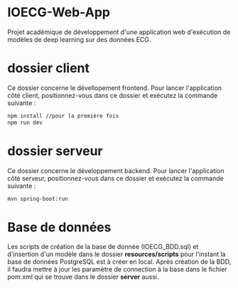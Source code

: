 # IOECG-Web-App
Projet académique de développement d'une application web d'exécution de modèles de deep learning sur des données ECG.

# dossier client
Ce dossier concerne le dévellopement frontend.
Pour lancer l'application côté client, positionnez-vous dans ce dossier et exécutez la commande suivante :

```bash
npm install //pour la première fois
npm run dev
```

# dossier serveur
Ce dossier concerne le développement backend.
Pour lancer l'application côté serveur, positionnez-vous dans ce dossier et exécutez la commande suivante :

```bash
mvn spring-boot:run
```

# Base de données
Les scripts de création de la base de donnée (IOECG_BDD.sql) et d'insertion d'un modèle dans le dossier **resources/scripts** pour l'instant la base de données PostgreSQL est à créer en local.
Après création de la BDD, il faudra mettre à jour les paramètre de connection à la base dans le fichier pom.xml qui se trouve dans le dossier **server** aussi.
